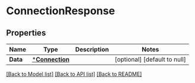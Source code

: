 # ConnectionResponse

## Properties
Name | Type | Description | Notes
------------ | ------------- | ------------- | -------------
**Data** | [***Connection**](Connection.md) |  | [optional] [default to null]

[[Back to Model list]](../README.md#documentation-for-models) [[Back to API list]](../README.md#documentation-for-api-endpoints) [[Back to README]](../README.md)

